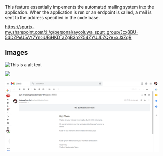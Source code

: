 This feature essentially implements the automated mailing system into the application. When the application is run or an endpoint is called, a mail is sent to the address specified in the code base.

https://spurtx-my.sharepoint.com/:i:/g/personal/ayooluwa_spurt_group/Ecx8BU-5dDZPoU5AY7YnoiUBiHKDTaZgB3n2Z54ZYUJDZQ?e=xJSZqR
## Images

![This is a alt text.](/image/Screenshot.png/ "This is a sample image.")

![](images/https://github.com/PolyMath-Coder/zuri_flight_api/blob/main/image/Screenshot%20(286).png)

<img src="image/Screenshot%20(286).png" >
